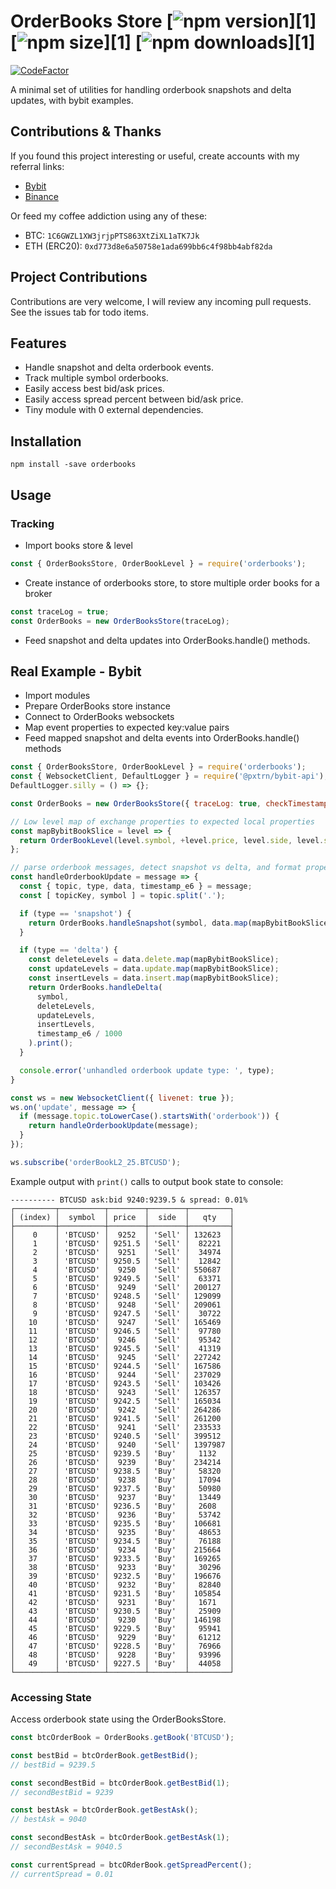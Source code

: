 # OrderBooks Store [![npm version](https://img.shields.io/npm/v/orderbooks.svg)][1] [![npm size](https://img.shields.io/bundlephobia/min/orderbooks.svg)][1] [![npm downloads](https://img.shields.io/npm/dt/orderbooks.svg)][1]
[![CodeFactor](https://www.codefactor.io/repository/github/tiagosiebler/orderbooks/badge)](https://www.codefactor.io/repository/github/tiagosiebler/orderbooks)


A minimal set of utilities for handling orderbook snapshots and delta updates, with bybit examples.

## Contributions & Thanks
If you found this project interesting or useful, create accounts with my referral links:
- [Bybit](https://www.bybit.com/en-US/register?affiliate_id=9410&language=en-US&group_id=0&group_type=1)
- [Binance](https://www.binance.com/en/register?ref=20983262)

Or feed my coffee addiction using any of these:
- BTC: `1C6GWZL1XW3jrjpPTS863XtZiXL1aTK7Jk`
- ETH (ERC20): `0xd773d8e6a50758e1ada699bb6c4f98bb4abf82da`

## Project Contributions
Contributions are very welcome, I will review any incoming pull requests. See the issues tab for todo items.

## Features
- Handle snapshot and delta orderbook events.
- Track multiple symbol orderbooks.
- Easily access best bid/ask prices.
- Easily access spread percent between bid/ask price.
- Tiny module with 0 external dependencies.

## Installation
```
npm install -save orderbooks
```

## Usage
### Tracking
- Import books store & level
```javascript
const { OrderBooksStore, OrderBookLevel } = require('orderbooks');
```
- Create instance of orderbooks store, to store multiple order books for a broker
```javascript
const traceLog = true;
const OrderBooks = new OrderBooksStore(traceLog);
```
- Feed snapshot and delta updates into OrderBooks.handle() methods.

## Real Example - Bybit
- Import modules
- Prepare OrderBooks store instance
- Connect to OrderBooks websockets
- Map event properties to expected key:value pairs
- Feed mapped snapshot and delta events into OrderBooks.handle() methods

```javascript
const { OrderBooksStore, OrderBookLevel } = require('orderbooks');
const { WebsocketClient, DefaultLogger } = require('@pxtrn/bybit-api');
DefaultLogger.silly = () => {};

const OrderBooks = new OrderBooksStore({ traceLog: true, checkTimestamps: false });

// Low level map of exchange properties to expected local properties
const mapBybitBookSlice = level => {
  return OrderBookLevel(level.symbol, +level.price, level.side, level.size);
};

// parse orderbook messages, detect snapshot vs delta, and format properties using OrderBookLevel
const handleOrderbookUpdate = message => {
  const { topic, type, data, timestamp_e6 } = message;
  const [ topicKey, symbol ] = topic.split('.');

  if (type == 'snapshot') {
    return OrderBooks.handleSnapshot(symbol, data.map(mapBybitBookSlice), timestamp_e6 / 1000, message).print();
  }

  if (type == 'delta') {
    const deleteLevels = data.delete.map(mapBybitBookSlice);
    const updateLevels = data.update.map(mapBybitBookSlice);
    const insertLevels = data.insert.map(mapBybitBookSlice);
    return OrderBooks.handleDelta(
      symbol,
      deleteLevels,
      updateLevels,
      insertLevels,
      timestamp_e6 / 1000
    ).print();
  }

  console.error('unhandled orderbook update type: ', type);
}

const ws = new WebsocketClient({ livenet: true });
ws.on('update', message => {
  if (message.topic.toLowerCase().startsWith('orderbook')) {
    return handleOrderbookUpdate(message);
  }
});

ws.subscribe('orderBookL2_25.BTCUSD');
```

Example output with `print()` calls to output book state to console:
```
---------- BTCUSD ask:bid 9240:9239.5 & spread: 0.01%
┌─────────┬──────────┬────────┬────────┬─────────┐
│ (index) │  symbol  │ price  │  side  │   qty   │
├─────────┼──────────┼────────┼────────┼─────────┤
│    0    │ 'BTCUSD' │  9252  │ 'Sell' │ 132623  │
│    1    │ 'BTCUSD' │ 9251.5 │ 'Sell' │  82221  │
│    2    │ 'BTCUSD' │  9251  │ 'Sell' │  34974  │
│    3    │ 'BTCUSD' │ 9250.5 │ 'Sell' │  12842  │
│    4    │ 'BTCUSD' │  9250  │ 'Sell' │ 550687  │
│    5    │ 'BTCUSD' │ 9249.5 │ 'Sell' │  63371  │
│    6    │ 'BTCUSD' │  9249  │ 'Sell' │ 200127  │
│    7    │ 'BTCUSD' │ 9248.5 │ 'Sell' │ 129099  │
│    8    │ 'BTCUSD' │  9248  │ 'Sell' │ 209061  │
│    9    │ 'BTCUSD' │ 9247.5 │ 'Sell' │  30722  │
│   10    │ 'BTCUSD' │  9247  │ 'Sell' │ 165469  │
│   11    │ 'BTCUSD' │ 9246.5 │ 'Sell' │  97780  │
│   12    │ 'BTCUSD' │  9246  │ 'Sell' │  95342  │
│   13    │ 'BTCUSD' │ 9245.5 │ 'Sell' │  41319  │
│   14    │ 'BTCUSD' │  9245  │ 'Sell' │ 227242  │
│   15    │ 'BTCUSD' │ 9244.5 │ 'Sell' │ 167586  │
│   16    │ 'BTCUSD' │  9244  │ 'Sell' │ 237029  │
│   17    │ 'BTCUSD' │ 9243.5 │ 'Sell' │ 103426  │
│   18    │ 'BTCUSD' │  9243  │ 'Sell' │ 126357  │
│   19    │ 'BTCUSD' │ 9242.5 │ 'Sell' │ 165034  │
│   20    │ 'BTCUSD' │  9242  │ 'Sell' │ 264286  │
│   21    │ 'BTCUSD' │ 9241.5 │ 'Sell' │ 261200  │
│   22    │ 'BTCUSD' │  9241  │ 'Sell' │ 233533  │
│   23    │ 'BTCUSD' │ 9240.5 │ 'Sell' │ 399512  │
│   24    │ 'BTCUSD' │  9240  │ 'Sell' │ 1397987 │
│   25    │ 'BTCUSD' │ 9239.5 │ 'Buy'  │  1132   │
│   26    │ 'BTCUSD' │  9239  │ 'Buy'  │ 234214  │
│   27    │ 'BTCUSD' │ 9238.5 │ 'Buy'  │  58320  │
│   28    │ 'BTCUSD' │  9238  │ 'Buy'  │  17094  │
│   29    │ 'BTCUSD' │ 9237.5 │ 'Buy'  │  50980  │
│   30    │ 'BTCUSD' │  9237  │ 'Buy'  │  13449  │
│   31    │ 'BTCUSD' │ 9236.5 │ 'Buy'  │  2608   │
│   32    │ 'BTCUSD' │  9236  │ 'Buy'  │  53742  │
│   33    │ 'BTCUSD' │ 9235.5 │ 'Buy'  │ 106681  │
│   34    │ 'BTCUSD' │  9235  │ 'Buy'  │  48653  │
│   35    │ 'BTCUSD' │ 9234.5 │ 'Buy'  │  76188  │
│   36    │ 'BTCUSD' │  9234  │ 'Buy'  │ 215664  │
│   37    │ 'BTCUSD' │ 9233.5 │ 'Buy'  │ 169265  │
│   38    │ 'BTCUSD' │  9233  │ 'Buy'  │  30296  │
│   39    │ 'BTCUSD' │ 9232.5 │ 'Buy'  │ 196676  │
│   40    │ 'BTCUSD' │  9232  │ 'Buy'  │  82840  │
│   41    │ 'BTCUSD' │ 9231.5 │ 'Buy'  │ 105854  │
│   42    │ 'BTCUSD' │  9231  │ 'Buy'  │  1671   │
│   43    │ 'BTCUSD' │ 9230.5 │ 'Buy'  │  25909  │
│   44    │ 'BTCUSD' │  9230  │ 'Buy'  │ 146198  │
│   45    │ 'BTCUSD' │ 9229.5 │ 'Buy'  │  95941  │
│   46    │ 'BTCUSD' │  9229  │ 'Buy'  │  61212  │
│   47    │ 'BTCUSD' │ 9228.5 │ 'Buy'  │  76966  │
│   48    │ 'BTCUSD' │  9228  │ 'Buy'  │  93996  │
│   49    │ 'BTCUSD' │ 9227.5 │ 'Buy'  │  44058  │
└─────────┴──────────┴────────┴────────┴─────────┘
```

### Accessing State
Access orderbook state using the OrderBooksStore.

```javascript
const btcOrderBook = OrderBooks.getBook('BTCUSD');

const bestBid = btcOrderBook.getBestBid();
// bestBid = 9239.5

const secondBestBid = btcOrderBook.getBestBid(1);
// secondBestBid = 9239

const bestAsk = btcOrderBook.getBestAsk();
// bestAsk = 9040

const secondBestAsk = btcOrderBook.getBestAsk(1);
// secondBestAsk = 9040.5

const currentSpread = btcORderBook.getSpreadPercent();
// currentSpread = 0.01


```